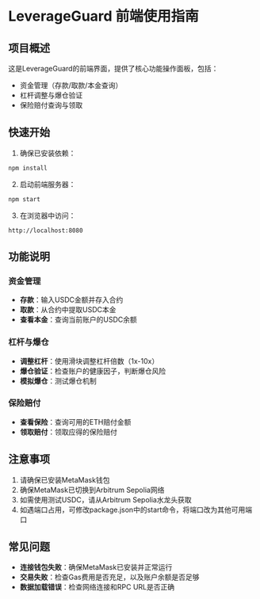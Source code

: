 # LeverageGuard 前端使用指南

## 项目概述

这是LeverageGuard的前端界面，提供了核心功能操作面板，包括：
- 资金管理（存款/取款/本金查询）
- 杠杆调整与爆仓验证
- 保险赔付查询与领取

## 快速开始

1. 确保已安装依赖：
```bash
npm install
```

2. 启动前端服务器：
```bash
npm start
```

3. 在浏览器中访问：
```
http://localhost:8080
```

## 功能说明

### 资金管理
- **存款**：输入USDC金额并存入合约
- **取款**：从合约中提取USDC本金
- **查看本金**：查询当前账户的USDC余额

### 杠杆与爆仓
- **调整杠杆**：使用滑块调整杠杆倍数（1x-10x）
- **爆仓验证**：检查账户的健康因子，判断爆仓风险
- **模拟爆仓**：测试爆仓机制

### 保险赔付
- **查看保险**：查询可用的ETH赔付金额
- **领取赔付**：领取应得的保险赔付

## 注意事项

1. 请确保已安装MetaMask钱包
2. 确保MetaMask已切换到Arbitrum Sepolia网络
3. 如需使用测试USDC，请从Arbitrum Sepolia水龙头获取
4. 如遇端口占用，可修改package.json中的start命令，将端口改为其他可用端口

## 常见问题

- **连接钱包失败**：确保MetaMask已安装并正常运行
- **交易失败**：检查Gas费用是否充足，以及账户余额是否足够
- **数据加载错误**：检查网络连接和RPC URL是否正确